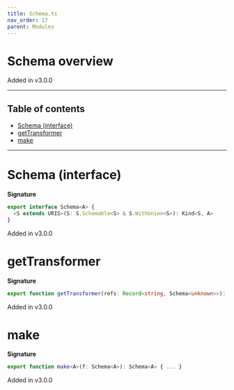 ```yaml
---
title: Schema.ts
nav_order: 17
parent: Modules
---
```


# Schema overview

Added in v3.0.0

---

<h2 class="text-delta">Table of contents</h2>

- [Schema (interface)](#schema-interface)
- [getTransformer](#gettransformer)
- [make](#make)

---

# Schema (interface)

**Signature**

```ts
export interface Schema<A> {
  <S extends URIS>(S: S.Schemable<S> & S.WithUnion<S>): Kind<S, A>
}
```

Added in v3.0.0

# getTransformer

**Signature**

```ts
export function getTransformer(refs: Record<string, Schema<unknown>>): <A>(dsl: DSL.DSL<A>) => Schema<A> { ... }
```

Added in v3.0.0

# make

**Signature**

```ts
export function make<A>(f: Schema<A>): Schema<A> { ... }
```

Added in v3.0.0
